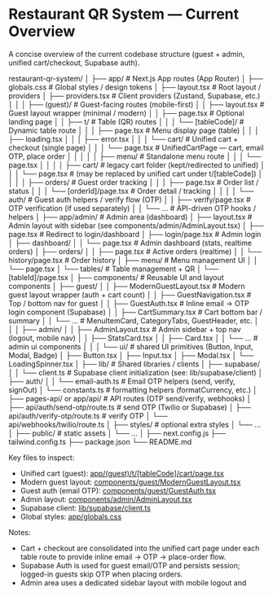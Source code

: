 # Restaurant QR System — Current Overview

A concise overview of the current codebase structure (guest + admin, unified cart/checkout, Supabase auth).

restaurant-qr-system/
│
├── app/ # Next.js App routes (App Router)
│ ├── globals.css # Global styles / design tokens
│ ├── layout.tsx # Root layout / providers
│ ├── providers.tsx # Client providers (Zustand, Supabase, etc.)
│ │
│ ├── (guest)/ # Guest-facing routes (mobile-first)
│ │ ├── layout.tsx # Guest layout wrapper (minimal / modern)
│ │ ├── page.tsx # Optional landing page
│ │ ├── t/ # Table (QR) routes
│ │ │ └── [tableCode]/ # Dynamic table route
│ │ │ ├── page.tsx # Menu display page (table)
│ │ │ ├── loading.tsx
│ │ │ ├── error.tsx
│ │ │ └── cart/ # Unified cart + checkout (single page)
│ │ │ └── page.tsx # UnifiedCartPage — cart, email OTP, place order
│ │ │
│ │ ├── menu/ # Standalone menu route
│ │ │ └── page.tsx
│ │
│ │ ├── cart/ # legacy cart folder (kept/redirected to unified)
│ │ │ └── page.tsx # (may be replaced by unified cart under t/[tableCode])
│ │
│ │ ├── orders/ # Guest order tracking
│ │ │ ├── page.tsx # Order list / status
│ │ │ └── [orderId]/page.tsx # Order detail / tracking
│ │
│ │ └── auth/ # Guest auth helpers / verify flow (OTP)
│ │ ├── verify/page.tsx # OTP verification (if used separately)
│ │ └── ... # API-driven OTP hooks / helpers
│
├── app/admin/ # Admin area (dashboard)
│ ├── layout.tsx # Admin layout with sidebar (see components/admin/AdminLayout.tsx)
│ ├── page.tsx # Redirect to login/dashboard
│ ├── login/page.tsx # Admin login
│ ├── dashboard/
│ │ └── page.tsx # Admin dashboard (stats, realtime orders)
│ ├── orders/
│ │ ├── page.tsx # Active orders (realtime)
│ │ └── history/page.tsx # Order history
│ ├── menu/ # Menu management UI
│ │ └── page.tsx
│ └── tables/ # Table management + QR
│ └── [tableId]/page.tsx
│
├── components/ # Reusable UI and layout components
│ ├── guest/
│ │ ├── ModernGuestLayout.tsx # Modern guest layout wrapper (auth + cart count)
│ │ ├── GuestNavigation.tsx # Top / bottom nav for guest
│ │ ├── GuestAuth.tsx # Inline email -> OTP login component (Supabase)
│ │ ├── CartSummary.tsx # Cart bottom bar / summary
│ │ └── ... # MenuItemCard, CategoryTabs, GuestHeader, etc.
│ │
│ ├── admin/
│ │ ├── AdminLayout.tsx # Admin sidebar + top nav (logout, mobile nav)
│ │ ├── StatsCard.tsx
│ │ ├── Card.tsx
│ │ └── ... # admin ui components
│ │
│ └── ui/ # shared UI primitives (Button, Input, Modal, Badge)
│ ├── Button.tsx
│ ├── Input.tsx
│ ├── Modal.tsx
│ └── LoadingSpinner.tsx
│
├── lib/ # Shared libraries / clients
│ ├── supabase/
│ │ └── client.ts # Supabase client initialization (see: lib/supabase/client)
│ ├── auth/
│ │ └── email-auth.ts # Email OTP helpers (send, verify, signOut)
│ └── constants.ts # formatting helpers (formatCurrency, etc.)
│
├── pages-api/ or app/api/ # API routes (OTP send/verify, webhooks)
│ ├── api/auth/send-otp/route.ts # send OTP (Twilio or Supabase)
│ ├── api/auth/verify-otp/route.ts # verify OTP
│ └── api/webhooks/twilio/route.ts
│
├── styles/ # optional extra styles
│ └── ...
│
├── public/ # static assets
│ └── ...
│
├── next.config.js
├── tailwind.config.ts
├── package.json
└── README.md

Key files to inspect:

- Unified cart (guest): [app/(guest)/t/[tableCode]/cart/page.tsx](<app/(guest)/t/[tableCode]/cart/page.tsx>)
- Modern guest layout: [components/guest/ModernGuestLayout.tsx](components/guest/ModernGuestLayout.tsx)
- Guest auth (email OTP): [components/guest/GuestAuth.tsx](components/guest/GuestAuth.tsx)
- Admin layout: [components/admin/AdminLayout.tsx](components/admin/AdminLayout.tsx)
- Supabase client: [lib/supabase/client.ts](lib/supabase/client.ts)
- Global styles: [app/globals.css](app/globals.css)

Notes:

- Cart + checkout are consolidated into the unified cart page under each table route to provide inline email → OTP → place-order flow.
- Supabase Auth is used for guest email/OTP and persists session; logged-in guests skip OTP when placing orders.
- Admin area uses a dedicated sidebar layout with mobile logout and
